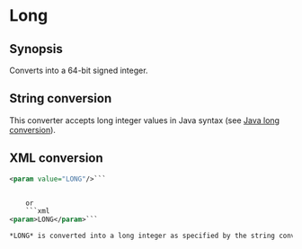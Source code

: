 # Long

## Synopsis

Converts into a 64-bit signed integer.

## String conversion

This converter accepts long integer values in Java syntax (see [Java long conversion](http://download.oracle.com/javase/7/docs/api/java/lang/Long.html#valueOf(java.lang.String))).

## XML conversion

```xml
<param value="LONG"/>```


	or
	```xml
<param>LONG</param>```

*LONG* is converted into a long integer as specified by the string conversion.
      

